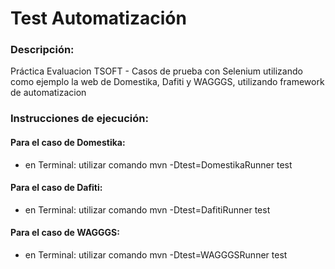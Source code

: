 # Test Automatización

### Descripción:
Práctica Evaluacion TSOFT - Casos de prueba con Selenium utilizando como ejemplo la web de Domestika, Dafiti y WAGGGS, utilizando framework de automatizacion

### Instrucciones de ejecución:

#### Para el caso de Domestika:
- en Terminal: utilizar comando mvn -Dtest=DomestikaRunner test

#### Para el caso de Dafiti:
- en Terminal: utilizar comando mvn -Dtest=DafitiRunner test

#### Para el caso de WAGGGS:
- en Terminal: utilizar comando mvn -Dtest=WAGGGSRunner test


